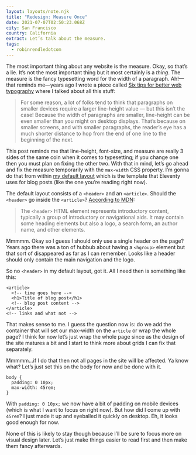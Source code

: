 ```yaml
---
layout: layouts/note.njk
title: "Redesign: Measure Once"
date: 2021-07-07T02:50:23.068Z
city: San Francisco
country: California
extract: Let’s talk about the measure.
tags:
  - robinrendledotcom
---
```


The most important thing about any website is the measure. Okay, so that’s a lie. It’s not the most important thing but it most certainly is a _thing_. The measure is the fancy typesetting word for the width of a paragraph. Ah!—that reminds me—years ago I wrote a piece called [Six tips for better web typography](https://css-tricks.com/six-tips-for-better-web-typography/) where I talked about all this stuff:

> For some reason, a lot of folks tend to think that paragraphs on smaller devices require a larger line-height value — but this isn’t the case! Because the width of paragraphs are smaller, line-height can be even smaller than you might on desktop displays. That’s because on smaller screens, and with smaller paragraphs, the reader’s eye has a much shorter distance to hop from the end of one line to the beginning of the next.

This post reminds me that line-height, font-size, and measure are really 3 sides of the same coin when it comes to typesetting; if you change one then you must plan on fixing the other two. With that in mind, let’s go ahead and fix the measure temporarily with the `max-width` CSS property. I’m gonna do that from within [my default layout](https://github.com/robinrendle/robinrendle.com/blob/a4c230d0d089b80bf2d51008a9a7ea57796118d4/_includes/layouts/default.html) which is the template that Eleventy uses for blog posts (like the one you’re reading right now).

The default layout consists of a `<header>` and an `<article>`. Should the `<header>` go inside the `<article>`? [According to MDN](https://developer.mozilla.org/en-US/docs/Web/HTML/Element/header):

> The `<header>` HTML element represents introductory content, typically a group of introductory or navigational aids. It may contain some heading elements but also a logo, a search form, an author name, and other elements.

Mmmmm. Okay so I guess I should only use a single header on the page? Years ago there was a ton of hubbub about having a `<hgroup>` element but that sort of disappeared as far as I can remember. Looks like a header should only contain the main navigation and the logo.

So no `<header>` in my default layout, got it. All I need then is something like this:

```
<article>
  <!-- time goes here -->
  <h1>Title of blog post</h1>
  <!-- blog post content -->
</article>
<!-- links and what not -->
```

That makes sense to me. I guess the question now is: do we add the container that will set our max-width on the `article` or wrap the whole page? I think for now let’s just wrap the whole page since as the design of the site matures a bit and I start to think more about grids I can fix that separately.

Mmmmm...if I do that then not all pages in the site will be affected. Ya know what? Let’s just set this on the body for now and be done with it.

```
body {
  padding: 0 10px;
  max-width: 45rem;
}
```

With `padding: 0 10px;` we now have a bit of padding on mobile devices (which is what I want to focus on right now). But how did I come up with `45rem`? I just made it up and eyeballed it quickly on desktop. Eh, it looks good enough for now.

None of this is likely to stay though because I’ll be sure to focus more on visual design later. Let’s just make things easier to read first and then make them fancy afterwards.
